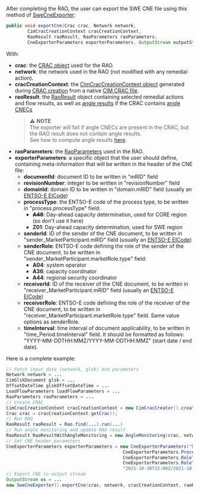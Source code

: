 After completing the RAO, the user can export the SWE CNE file using this method of [SweCneExporter](https://github.com/farao-community/farao-core/blob/master/data/result-exporter/swe-cne-exporter/src/main/java/com/powsybl/openrao/data/swecneexporter/SweCneExporter.java):
~~~java
public void exportCne(Crac crac, Network network, 
        CimCracCreationContext cracCreationContext, 
        RaoResult raoResult, RaoParameters raoParameters, 
        CneExporterParameters exporterParameters, OutputStream outputStream)
~~~
With:
- **crac**: the [CRAC object](/docs/input-data/crac/json) used for the RAO.
- **network**: the network used in the RAO (not modified with any remedial action).
- **cracCreationContext**: the [CimCracCreationContext object](/docs/input-data/crac/creation-context#cim) generated during
  [CRAC creation](/docs/input-data/crac/import) from a native [CIM CRAC file](/docs/input-data/crac/cim).
- **raoResult**: the [RaoResult](/docs/output-data/rao-result-json) object containing selected remedial actions and flow
  results, as well as [angle results](/docs/engine/monitoring/angle-monitoring) if the CRAC contains [angle CNECs](/docs/input-data/crac/json#angle-cnecs)
  > ⚠️  **NOTE**  
  > The exporter will fail if angle CNECs are present in the CRAC, but the RAO result does not contain angle results.  
  > See how to compute angle results [here](/docs/engine/monitoring/angle-monitoring).
- **raoParameters**: the [RaoParameters](/docs/parameters) used in the RAO.
- **exporterParameters**: a specific object that the user should define, containing meta-information that will be written
  in the header of the CNE file:
  - **documentId**: document ID to be written in "mRID" field
  - **revisionNumber**: integer to be written in "revisionNumber" field
  - **domainId**: domain ID to be written in "domain.mRID" field (usually an [ENTSO-E EICode](https://www.entsoe.eu/data/energy-identification-codes-eic/))
  - **processType**: the ENTSO-E code of the process type, to be written in "process.processType" field:
    - ~~**A48**~~: Day-ahead capacity determination, used for CORE region (so don't use it here)
    - **Z01**: Day-ahead capacity determination, used for SWE  region
  - **senderId**: ID of the sender of the CNE document, to be written in "sender_MarketParticipant.mRID" field
    (usually an [ENTSO-E EICode](https://www.entsoe.eu/data/energy-identification-codes-eic/))
  - **senderRole**: ENTSO-E code defining the role of the sender of the CNE document, to be written in
    "sender_MarketParticipant.marketRole.type" field:
    - **A04**: system operator
    - **A36**: capacity coordinator
    - **A44**: regional security coordinator
  - **receiverId**: ID of the receiver of the CNE document, to be written in "receiver_MarketParticipant.mRID" field
    (usually an [ENTSO-E EICode](https://www.entsoe.eu/data/energy-identification-codes-eic/))
  - **receiverRole**: ENTSO-E code defining the role of the receiver of the CNE document, to be written in
    "receiver_MarketParticipant.marketRole.type" field. Same value options as senderRole.
  - **timeInterval**: time interval of document applicability, to be written in "time_Period.timeInterval" field. It should
    be formatted as follows: "YYYY-MM-DDTHH:MMZ/YYYY-MM-DDTHH:MMZ" (start date / end date).

Here is a complete example:
~~~java
// Fetch input data (network, glsk) and parameters
Network network = ...
CimGlskDocument glsk = ...
OffsetDateTime glskOffsetDateTime = ...
LoadFlowParameters loadFlowParameters = ...
RaoParameters raoParameters = ...
// Create CRAC
CimCracCreationContext cracCreationContext = new CimCracCreator().createCrac(...);
Crac crac = cracCreationContext.getCrac();
// Run RAO
RaoResult raoResult = Rao.find(...).run(...)
// Run angle monitoring and update RAO result
RaoResult RaoResultWithAngleMonitoring = new AngleMonitoring(crac, network, raoResult, glsk).runAndUpdateRaoResult("OpenLoadFlow", loadFlowParameters, 2, glskOffsetDateTime);
// Set CNE header parameters
CneExporterParameters exporterParameters = new CneExporterParameters("DOCUMENT_ID", 1, "DOMAIN_ID",
                                            CneExporterParameters.ProcessType.DAY_AHEAD_CC, "SENDER_ID",
                                            CneExporterParameters.RoleType.REGIONAL_SECURITY_COORDINATOR, "RECEIVER_ID",
                                            CneExporterParameters.RoleType.CAPACITY_COORDINATOR,
                                            "2021-10-30T22:00Z/2021-10-31T23:00Z");
// Export CNE to output stream
OutputStream os = ...
new SweCneExporter().exportCne(crac, network, cracCreationContext, raoResult, raoParameters, exporterParameters, os); 
~~~
